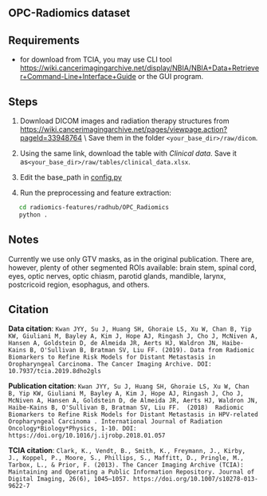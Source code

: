 ## OPC-Radiomics dataset

## Requirements

- for download from TCIA, you may use CLI tool https://wiki.cancerimagingarchive.net/display/NBIA/NBIA+Data+Retriever+Command-Line+Interface+Guide or the GUI program.

## Steps

1. Download DICOM images and radiation therapy structures from https://wiki.cancerimagingarchive.net/pages/viewpage.action?pageId=33948764 \\
   Save them in the folder `<your_base_dir>/raw/dicom`.

2. Using the same link, download the table with *Clinical data*. Save it as`<your_base_dir>/raw/tables/clinical_data.xlsx`.

3. Edit the base_path in [config.py](config.py)

5. Run the preprocessing and feature extraction:

```bash
   cd radiomics-features/radhub/OPC_Radiomics
   python .
```

## Notes

Currently we use only GTV masks, as in the original publication. There are, however, plenty of other segmented ROIs available: brain stem, spinal cord, eyes, optic nerves, optic chiasm, parotid glands, mandible, larynx, postcricoid region, esophagus, and others.

## Citation

**Data citation**:
`Kwan JYY, Su J, Huang SH, Ghoraie LS, Xu W, Chan B, Yip KW, Giuliani M, Bayley A, Kim J, Hope AJ, Ringash J, Cho J, McNiven A, Hansen A, Goldstein D, de Almeida JR, Aerts HJ, Waldron JN, Haibe-Kains B, O'Sullivan B, Bratman SV, Liu FF. (2019). Data from Radiomic Biomarkers to Refine Risk Models for Distant Metastasis in Oropharyngeal Carcinoma. The Cancer Imaging Archive. DOI:  10.7937/tcia.2019.8dho2gls`

**Publication citation**:
`Kwan JYY, Su J, Huang SH, Ghoraie LS, Xu W, Chan B, Yip KW, Giuliani M, Bayley A, Kim J, Hope AJ, Ringash J, Cho J, McNiven A, Hansen A, Goldstein D, de Almeida JR, Aerts HJ, Waldron JN, Haibe-Kains B, O'Sullivan B, Bratman SV, Liu FF.  (2018)  Radiomic Biomarkers to Refine Risk Models for Distant Metastasis in HPV-related Oropharyngeal Carcinoma . International Journal of Radiation Oncology*Biology*Physics, 1-10. DOI: https://doi.org/10.1016/j.ijrobp.2018.01.057`

**TCIA citation**:
`Clark, K., Vendt, B., Smith, K., Freymann, J., Kirby, J., Koppel, P., Moore, S., Phillips, S., Maffitt, D., Pringle, M., Tarbox, L., & Prior, F. (2013). The Cancer Imaging Archive (TCIA): Maintaining and Operating a Public Information Repository. Journal of Digital Imaging, 26(6), 1045–1057. https://doi.org/10.1007/s10278-013-9622-7`
